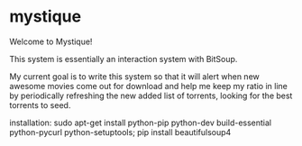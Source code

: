 mystique
========

Welcome to Mystique!

This system is essentially an interaction system with BitSoup.

My current goal is to write this system so that it will alert when
new awesome movies come out for download and help me keep my ratio in line
by periodically refreshing the new added list of torrents, looking for the
best torrents to seed.

installation: sudo apt-get install python-pip python-dev build-essential python-pycurl python-setuptools; pip install beautifulsoup4
